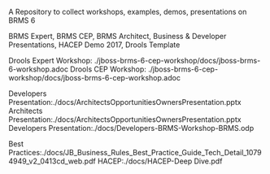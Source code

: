 A Repository to collect workshops, examples, demos, presentations on BRMS 6

BRMS Expert, BRMS CEP, BRMS Architect, Business & Developer Presentations, HACEP Demo 2017, Drools Template

Drools Expert Workshop: ./jboss-brms-6-cep-workshop/docs/jboss-brms-6-workshop.adoc
Drools CEP Workshop: ./jboss-brms-6-cep-workshop/docs/jboss-brms-6-cep-workshop.adoc

Developers Presentation:./docs/ArchitectsOpportunitiesOwnersPresentation.pptx
Architects Presentation:./docs/ArchitectsOpportunitiesOwnersPresentation.pptx
Developers Presentation:./docs/Developers-BRMS-Workshop-BRMS.odp

Best Practices:./docs/JB_Business_Rules_Best_Practice_Guide_Tech_Detail_10794949_v2_0413cd_web.pdf
HACEP:./docs/HACEP-Deep Dive.pdf
